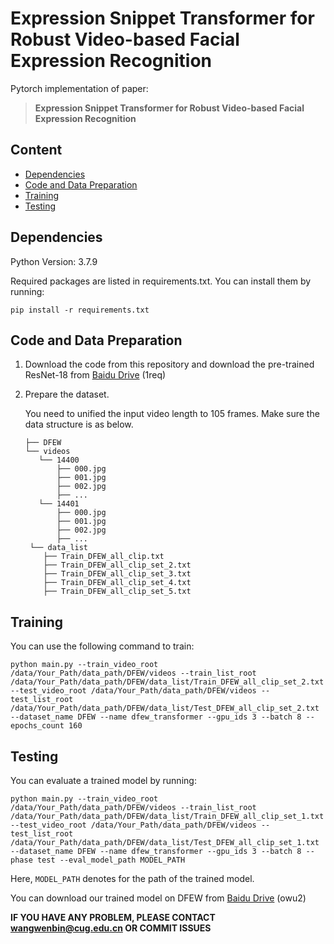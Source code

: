 # Expression Snippet Transformer for Robust Video-based Facial Expression Recognition

Pytorch implementation of paper: 

> **Expression Snippet Transformer for Robust Video-based Facial Expression Recognition**

## Content

- [Dependencies](#dependencies)
- [Code and Data Preparation](#code-and-data-preparation)
- [Training](#training)
- [Testing](#testing)

## Dependencies

Python Version: 3.7.9

Required packages are listed in requirements.txt. You can install them by running:

```
pip install -r requirements.txt
```

## Code and Data Preparation

1. Download the code from this repository and download  the pre-trained ResNet-18 from [Baidu Drive](https://pan.baidu.com/s/1lnO1alaaP23NlZcPyNOhgg) (1req)

2. Prepare the dataset.

   You need to unified the input video length to 105 frames. Make sure the data structure is as below.

   ```
   ├── DFEW
   └── videos
      └── 14400
          ├── 000.jpg
          ├── 001.jpg
          ├── 002.jpg
          ├── ...
      └── 14401
          ├── 000.jpg
          ├── 001.jpg
          ├── 002.jpg
          ├── ...
    └── data_list
       ├── Train_DFEW_all_clip.txt
       ├── Train_DFEW_all_clip_set_2.txt
       ├── Train_DFEW_all_clip_set_3.txt
       ├── Train_DFEW_all_clip_set_4.txt
       ├── Train_DFEW_all_clip_set_5.txt
   ```

## Training

You can use the following command to train:

```
python main.py --train_video_root /data/Your_Path/data_path/DFEW/videos --train_list_root /data/Your_Path/data_path/DFEW/data_list/Train_DFEW_all_clip_set_2.txt --test_video_root /data/Your_Path/data_path/DFEW/videos --test_list_root /data/Your_Path/data_path/DFEW/data_list/Test_DFEW_all_clip_set_2.txt --dataset_name DFEW --name dfew_transformer --gpu_ids 3 --batch 8 --epochs_count 160
```

## Testing

You can evaluate a trained model by running:

```
python main.py --train_video_root /data/Your_Path/data_path/DFEW/videos --train_list_root /data/Your_Path/data_path/DFEW/data_list/Train_DFEW_all_clip_set_1.txt --test_video_root /data/Your_Path/data_path/DFEW/videos --test_list_root /data/Your_Path/data_path/DFEW/data_list/Test_DFEW_all_clip_set_1.txt --dataset_name DFEW --name dfew_transformer --gpu_ids 3 --batch 8 --phase test --eval_model_path MODEL_PATH
```

Here, `MODEL_PATH` denotes for the path of the trained model.

You can download our trained model on DFEW from [Baidu Drive](https://pan.baidu.com/s/1BkZnt5IP-xcXcSiTlcuKsA) (owu2)

**IF YOU HAVE ANY PROBLEM, PLEASE CONTACT wangwenbin@cug.edu.cn OR COMMIT ISSUES**
